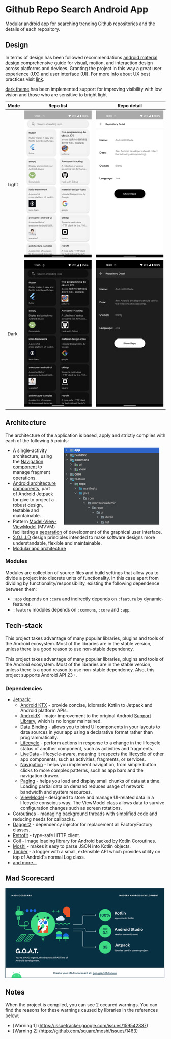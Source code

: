 # Github Repo Search Android App 

Modular android app for searching trending Github repositories and the details of each repository.

## Design

In terms of design has been followed recommendations [android material design](https://developer.android.com/guide/topics/ui/look-and-feel) comprehensive guide for visual, motion, and interaction design across platforms and devices. Granting the project in this way a great user experience (UX) and user interface (UI). For more info about UX best practices visit [link](https://developer.android.com/topic/google-play-instant/best-practices/apps).

[dark theme](https://developer.android.com/guide/topics/ui/look-and-feel/darktheme) has been implemented support for improving visibility with low vision and those who are sensitive to bright light

| Mode  | Repo list                                                                | Repo detail                                                               |
|-------|--------------------------------------------------------------------------|---------------------------------------------------------------------------|
| Light | <img src="previews/repo_list_default.png" width="250">                   | <img src="previews/repo_detail_default.png" width="250">                  |
| Dark  | <img src="previews/repo_list_night.png" width="250">                     | <img src="previews/repo_detail_night.png" width="250">                    |

## Architecture

The architecture of the application is based, apply and strictly complies with each of the following 5 points:

<img src="previews/app_architecture.png" width="300" align="right" hspace="20">

-   A single-activity architecture, using the [Navigation component](https://developer.android.com/guide/navigation/navigation-getting-started) to manage fragment operations.
-   [Android architecture components](https://developer.android.com/topic/libraries/architecture/), part of Android Jetpack for give to project a robust design, testable and maintainable.
-   Pattern [Model-View-ViewModel](https://en.wikipedia.org/wiki/Model%E2%80%93view%E2%80%93viewmodel) (MVVM) facilitating a [separation](https://en.wikipedia.org/wiki/Separation_of_concerns) of development of the graphical user interface.
-   [S.O.L.I.D](https://en.wikipedia.org/wiki/SOLID) design principles intended to make software designs more understandable, flexible and maintainable.
-   [Modular app architecture](https://proandroiddev.com/build-a-modular-android-app-architecture-25342d99de82)

### Modules

Modules are collection of source files and build settings that allow you to divide a project into discrete units of functionality. In this case apart from dividing by functionality/responsibility, existing the following dependence between them:

-   `:app` depends on `:core` and indirectly depends on `:feature` by dynamic-features.
-   `:feature` modules depends on `:commons`, `:core` and `:app`.

## Tech-stack

This project takes advantage of many popular libraries, plugins and tools of the Android ecosystem. Most of the libraries are in the stable version, unless there is a good reason to use non-stable dependency.

This project takes advantage of many popular libraries, plugins and tools of the Android ecosystem. Most of the libraries are in the stable version, unless there is a good reason to use non-stable dependency. Also, this project supports Android API 23+.

### Dependencies

-   [Jetpack](https://developer.android.com/jetpack):
    -   [Android KTX](https://developer.android.com/kotlin/ktx.html) - provide concise, idiomatic Kotlin to Jetpack and Android platform APIs.
    -   [AndroidX](https://developer.android.com/jetpack/androidx) - major improvement to the original Android [Support Library](https://developer.android.com/topic/libraries/support-library/index), which is no longer maintained.
    -   [Data Binding](https://developer.android.com/topic/libraries/data-binding/) - allows you to bind UI components in your layouts to data sources in your app using a declarative format rather than programmatically.
    -   [Lifecycle](https://developer.android.com/topic/libraries/architecture/lifecycle) - perform actions in response to a change in the lifecycle status of another component, such as activities and fragments.
    -   [LiveData](https://developer.android.com/topic/libraries/architecture/livedata) - lifecycle-aware, meaning it respects the lifecycle of other app components, such as activities, fragments, or services.
    -   [Navigation](https://developer.android.com/guide/navigation/) - helps you implement navigation, from simple button clicks to more complex patterns, such as app bars and the navigation drawer.
    -   [Paging](https://developer.android.com/topic/libraries/architecture/paging/) - helps you load and display small chunks of data at a time. Loading partial data on demand reduces usage of network bandwidth and system resources.
    -   [ViewModel](https://developer.android.com/topic/libraries/architecture/viewmodel) - designed to store and manage UI-related data in a lifecycle conscious way. The ViewModel class allows data to survive configuration changes such as screen rotations.
-   [Coroutines](https://kotlinlang.org/docs/reference/coroutines-overview.html) - managing background threads with simplified code and reducing needs for callbacks.
-   [Dagger2](https://dagger.dev/) - dependency injector for replacement all FactoryFactory classes.
-   [Retrofit](https://square.github.io/retrofit/) - type-safe HTTP client.
-   [Coil](https://github.com/coil-kt/coil) - image loading library for Android backed by Kotlin Coroutines.
-   [Moshi](https://github.com/square/moshi) - makes it easy to parse JSON into Kotlin objects.
-   [Timber](https://github.com/JakeWharton/timber) - a logger with a small, extensible API which provides utility on top of Android's normal Log class.
-   [and more...](https://github.com/xapo-android-interviews/test-project-mertselcukdemir/blob/develop/buildSrc/src/main/kotlin/dependencies/Dependencies.kt)

## Mad Scorecard

<img src="previews/madscorecardsummary.png" width="500">

## Notes
When the project is compiled, you can see 2 occured warnings. You can find the reasons for these warnings caused by libraries in the references below:


-   [Warning 1] (https://issuetracker.google.com/issues/159542337)
-   [Warning 2] (https://github.com/square/moshi/issues/1463)